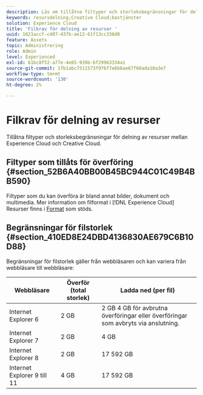 ```yaml
---
description: Läs om tillåtna filtyper och storleksbegränsningar för delning av resurser mellan Adobe Experience Cloud och Creative Cloud.
keywords: resursdelning;Creative Cloud;bastjänster
solution: Experience Cloud
title: 'Filkrav för delning av resurser '
uuid: 1621accf-c407-437b-ae12-61f13cc338d0
feature: Assets
topic: Administrering
role: Admin
level: Experienced
exl-id: 61bc8f52-a77e-4e85-939b-6f29963334a1
source-git-commit: 1fb1abc7311573f976f7e6b6ae67f60ada10a3e7
workflow-type: tm+mt
source-wordcount: '130'
ht-degree: 2%

---
```


# Filkrav för delning av resurser

Tillåtna filtyper och storleksbegränsningar för delning av resurser mellan Experience Cloud och Creative Cloud.

## Filtyper som tillåts för överföring {#section_52B6A40BB00B45BC944C01C49B4BB590}

Filtyper som du kan överföra är bland annat bilder, dokument och multimedia. Mer information om filformat i [!DNL Experience Cloud] Resurser finns i [Format](https://helpx.adobe.com/experience-manager/brand-portal/using/brand-portal-supported-formats.html) som stöds.

## Begränsningar för filstorlek {#section_410ED8E24DBD4136830AE679C6B10D88}

Begränsningar för filstorlek gäller från webbläsaren och kan variera från webbläsare till webbläsare:

| Webbläsare | Överför (total storlek) | Ladda ned (per fil) |
|--- |--- |--- |
| Internet Explorer 6 | 2 GB | 2 GB 4 GB för avbrutna överföringar eller överföringar som avbryts via anslutning. |
| Internet Explorer 7 | 2 GB | 4 GB |
| Internet Explorer 8 | 2 GB | 17 592 GB |
| Internet Explorer 9 till 11 | 4 GB | 17 592 GB |
